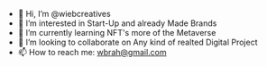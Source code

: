 - 👋 Hi, I’m @wiebcreatives
- 👀 I’m interested in Start-Up and already Made Brands
- 🌱 I’m currently learning NFT's more of the Metaverse
- 💞️ I’m looking to collaborate on Any kind of realted Digital Project
- 📫 How to reach me: wbrah@gmail.com

<!---
wiebcreatives/wiebcreatives is a ✨ A Human Eccentric Brand ✨ repository because its `README.md` (this file) appears on your GitHub profile.
You can click the Preview link to take a look at your changes.
--->
